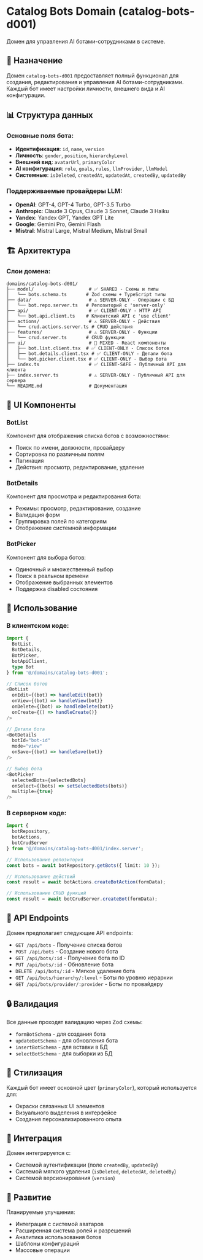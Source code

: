 # Catalog Bots Domain (catalog-bots-d001)

Домен для управления AI ботами-сотрудниками в системе.

## 🎯 Назначение

Домен `catalog-bots-d001` предоставляет полный функционал для создания, редактирования и управления AI ботами-сотрудниками. Каждый бот имеет настройки личности, внешнего вида и AI конфигурации.

## 📊 Структура данных

### Основные поля бота:

- **Идентификация**: `id`, `name`, `version`
- **Личность**: `gender`, `position`, `hierarchyLevel`
- **Внешний вид**: `avatarUrl`, `primaryColor`
- **AI конфигурация**: `role`, `goals`, `rules`, `llmProvider`, `llmModel`
- **Системные**: `isDeleted`, `createdAt`, `updatedAt`, `createdBy`, `updatedBy`

### Поддерживаемые провайдеры LLM:

- **OpenAI**: GPT-4, GPT-4 Turbo, GPT-3.5 Turbo
- **Anthropic**: Claude 3 Opus, Claude 3 Sonnet, Claude 3 Haiku
- **Yandex**: Yandex GPT, Yandex GPT Lite
- **Google**: Gemini Pro, Gemini Flash
- **Mistral**: Mistral Large, Mistral Medium, Mistral Small

## 🏗️ Архитектура

### Слои домена:

```
domains/catalog-bots-d001/
├── model/                    # ✅ SHARED - Схемы и типы
│   └── bots.schema.ts       # Zod схемы + TypeScript типы
├── data/                     # ⚠️ SERVER-ONLY - Операции с БД
│   └── bot.repo.server.ts   # Репозиторий с 'server-only'
├── api/                      # ✅ CLIENT-ONLY - HTTP API
│   └── bot.api.client.ts    # Клиентский API с 'use client'
├── actions/                  # ⚠️ SERVER-ONLY - Действия
│   └── crud.actions.server.ts # CRUD действия
├── features/                 # ⚠️ SERVER-ONLY - Функции
│   └── crud.server.ts       # CRUD функции
├── ui/                       # 🔄 MIXED - React компоненты
│   ├── bot.list.client.tsx  # ✅ CLIENT-ONLY - Список ботов
│   ├── bot.details.client.tsx # ✅ CLIENT-ONLY - Детали бота
│   └── bot.picker.client.tsx # ✅ CLIENT-ONLY - Выбор бота
├── index.ts                  # ✅ CLIENT-SAFE - Публичный API для клиента
├── index.server.ts           # ⚠️ SERVER-ONLY - Публичный API для сервера
└── README.md                 # Документация
```

## 🎨 UI Компоненты

### BotList

Компонент для отображения списка ботов с возможностями:

- Поиск по имени, должности, провайдеру
- Сортировка по различным полям
- Пагинация
- Действия: просмотр, редактирование, удаление

### BotDetails

Компонент для просмотра и редактирования бота:

- Режимы: просмотр, редактирование, создание
- Валидация форм
- Группировка полей по категориям
- Отображение системной информации

### BotPicker

Компонент для выбора ботов:

- Одиночный и множественный выбор
- Поиск в реальном времени
- Отображение выбранных элементов
- Поддержка disabled состояния

## 🔧 Использование

### В клиентском коде:

```typescript
import {
  BotList,
  BotDetails,
  BotPicker,
  botApiClient,
  type Bot
} from '@/domains/catalog-bots-d001';

// Список ботов
<BotList
  onEdit={(bot) => handleEdit(bot)}
  onView={(bot) => handleView(bot)}
  onDelete={(bot) => handleDelete(bot)}
  onCreate={() => handleCreate()}
/>

// Детали бота
<BotDetails
  botId="bot-id"
  mode="view"
  onSave={(bot) => handleSave(bot)}
/>

// Выбор бота
<BotPicker
  selectedBots={selectedBots}
  onSelect={(bots) => setSelectedBots(bots)}
  multiple={true}
/>
```

### В серверном коде:

```typescript
import {
  botRepository,
  botActions,
  botCrudServer
} from '@/domains/catalog-bots-d001/index.server';

// Использование репозитория
const bots = await botRepository.getBots({ limit: 10 });

// Использование действий
const result = await botActions.createBotAction(formData);

// Использование CRUD функций
const result = await botCrudServer.createBot(formData);
```

## 📝 API Endpoints

Домен предполагает следующие API endpoints:

- `GET /api/bots` - Получение списка ботов
- `POST /api/bots` - Создание нового бота
- `GET /api/bots/:id` - Получение бота по ID
- `PUT /api/bots/:id` - Обновление бота
- `DELETE /api/bots/:id` - Мягкое удаление бота
- `GET /api/bots/hierarchy/:level` - Боты по уровню иерархии
- `GET /api/bots/provider/:provider` - Боты по провайдеру

## 🔒 Валидация

Все данные проходят валидацию через Zod схемы:

- `formBotSchema` - для создания бота
- `updateBotSchema` - для обновления бота
- `insertBotSchema` - для вставки в БД
- `selectBotSchema` - для выборки из БД

## 🎨 Стилизация

Каждый бот имеет основной цвет (`primaryColor`), который используется для:

- Окраски связанных UI элементов
- Визуального выделения в интерфейсе
- Создания персонализированного опыта

## 🔄 Интеграция

Домен интегрируется с:

- Системой аутентификации (поле `createdBy`, `updatedBy`)
- Системой мягкого удаления (`isDeleted`, `deletedAt`, `deletedBy`)
- Системой версионирования (`version`)

## 🚀 Развитие

Планируемые улучшения:

- Интеграция с системой аватаров
- Расширенная система ролей и разрешений
- Аналитика использования ботов
- Шаблоны конфигураций
- Массовые операции
